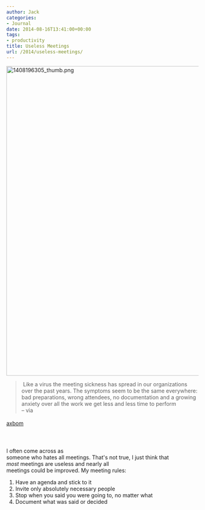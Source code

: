 ```yaml
---
author: Jack
categories:
- Journal
date: 2014-08-16T13:41:00+00:00
tags:
- productivity
title: Useless Meetings
url: /2014/useless-meetings/
---
```


<div>
  <a href="/img/2014/08/1408196305_thumb.png"><img class="alignnone size-full wp-image-1442" src="/img/2014/08/1408196305_thumb.png" alt="1408196305_thumb.png" width="599" height="809" srcset="/img/2014/08/1408196305_thumb.png 599w, /img/2014/08/1408196305_thumb-222x300.png 222w" sizes="(max-width: 599px) 100vw, 599px" /></a>
</div>

<div>
</div>

> <div>
>    Like a virus the meeting sickness has spread in our organizations over the past years. The symptoms seem to be the same everywhere: bad preparations, wrong attendees, no documentation and a growing anxiety over all the work we get less and less time to perform
> </div><footer>&#8211; via 

[axbom][1]<span style="line-height: 22px; white-space: pre-wrap; color: #474747; font-family: 'Helvetica Neue';"><br /> </span></footer> <footer><span style="white-space: pre-wrap;"> </span></footer> <footer><span style="white-space: pre-wrap;">I often come across as someone who hates all meetings. That's not true, I just think that </span><i style="white-space: pre-wrap;">most</i> <span style="white-space: pre-wrap;">meetings are useless and nearly all meetings could be improved. My meeting rules:</span></footer> 

  1. Have an agenda and stick to it
  2. Invite only absolutely necessary people
  3. Stop when you said you were going to, no matter what
  4. Document what was said or decided

&nbsp;

 [1]: http://axbom.se/useless-meetings